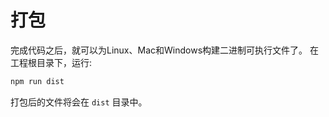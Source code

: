 # 打包
完成代码之后，就可以为Linux、Mac和Windows构建二进制可执行文件了。
在工程根目录下，运行:
```bash
npm run dist
```
打包后的文件将会在 `dist` 目录中。
